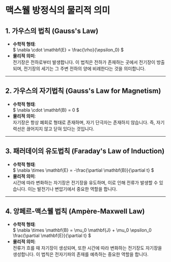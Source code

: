 # 맥스웰 방정식의 물리적 의미

## 1. 가우스의 법칙 (Gauss's Law)
- **수학적 형태**:  
  $
  \nabla \cdot \mathbf{E} = \frac{\rho}{\epsilon_0}
  $
- **물리적 의미**:  
  전기장은 전하로부터 발생합니다. 이 법칙은 전하가 존재하는 곳에서 전기장이 방출되며, 전기장의 세기는 그 주변 전하의 양에 비례한다는 것을 의미합니다.

---

## 2. 가우스의 자기법칙 (Gauss's Law for Magnetism)
- **수학적 형태**:  
  $
  \nabla \cdot \mathbf{B} = 0
  $
- **물리적 의미**:  
  자기장은 항상 폐회로 형태로 존재하며, 자기 단극자는 존재하지 않습니다. 즉, 자기력선은 끊어지지 않고 닫혀 있다는 것입니다.

---

## 3. 패러데이의 유도법칙 (Faraday's Law of Induction)
- **수학적 형태**:  
  $
  \nabla \times \mathbf{E} = -\frac{\partial \mathbf{B}}{\partial t}
  $
- **물리적 의미**:  
  시간에 따라 변화하는 자기장은 전기장을 유도하며, 이로 인해 전류가 발생할 수 있습니다. 이는 발전기나 변압기에서 중요한 역할을 합니다.

---

## 4. 앙페르-맥스웰 법칙 (Ampère-Maxwell Law)
- **수학적 형태**:  
  $
  \nabla \times \mathbf{B} = \mu_0 \mathbf{J} + \mu_0 \epsilon_0 \frac{\partial \mathbf{E}}{\partial t}
  $
- **물리적 의미**:  
  전류가 흐를 때 자기장이 생성되며, 또한 시간에 따라 변화하는 전기장도 자기장을 생성합니다. 이 법칙은 전자기파의 존재를 예측하는 중요한 역할을 합니다.
